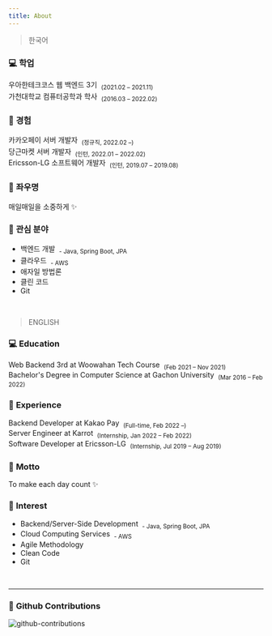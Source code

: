 ```yaml
---
title: About
---
```


<!-- > **Note**: Add Markdown syntax content to file `tabs/about.md` and it will show up on this page. -->

> 한국어

### 💻 **학업**
우아한테크코스 웹 백엔드 3기 &nbsp;<sub>(2021.02 – 2021.11)</sub><br/>
가천대학교 컴퓨터공학과 학사 &nbsp;<sub>(2016.03 – 2022.02)</sub>

### 💎 **경험**
카카오페이 서버 개발자 &nbsp;<sub>(정규직, 2022.02 –)</sub><br/>
당근마켓 서버 개발자 &nbsp;<sub>(인턴, 2022.01 – 2022.02)</sub><br/>
Ericsson-LG 소프트웨어 개발자 &nbsp;<sub>(인턴, 2019.07 – 2019.08)</sub>

### 💪 **좌우명**
매일매일을 소중하게 ✨

### 🎈 **관심 분야**
- 백엔드 개발 &nbsp;<sub>- Java, Spring Boot, JPA</sub>
- 클라우드 &nbsp;<sub>- AWS</sub>
- 애자일 방법론
- 클린 코드
- Git

<br/>

> ENGLISH

### 💻 **Education**
Web Backend 3rd at Woowahan Tech Course &nbsp;<sub>(Feb 2021 – Nov 2021)</sub><br/>
Bachelor's Degree in Computer Science at Gachon University &nbsp;<sub>(Mar 2016 – Feb 2022)</sub>

### 💎 **Experience**
Backend Developer at Kakao Pay &nbsp;<sub>(Full-time, Feb 2022 –)</sub><br/>
Server Engineer at Karrot &nbsp;<sub>(Internship, Jan 2022 – Feb 2022)</sub><br/>
Software Developer at Ericsson-LG &nbsp;<sub>(Internship, Jul 2019 – Aug 2019)</sub>

### 💪 **Motto**
To make each day count ✨

### 🎈 **Interest**
- Backend/Server-Side Development &nbsp;<sub>- Java, Spring Boot, JPA</sub>
- Cloud Computing Services &nbsp;<sub>- AWS</sub>
- Agile Methodology
- Clean Code
- Git

<br/>
<hr/>

### 🌻 **Github Contributions**
![github-contributions](https://ghchart.rshah.org/da-nyee)